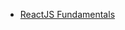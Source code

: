 * [ReactJS Fundamentals](https://www.safaribooksonline.com/library/view/reactjs-fundamentals/9780134652412/)